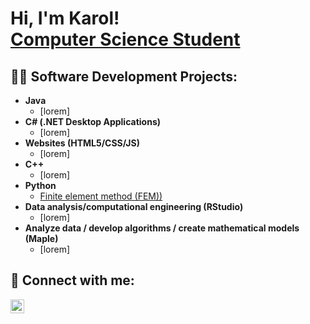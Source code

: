 <h1>Hi, I'm Karol! <br/><a href="[https://github.com/joshmadakor1](https://github.com/karolklimonczykk)">Computer Science Student</a></h1>

<h2>👨‍💻 Software Development Projects:</h2>

- <b>Java</b>
  - [lorem]
- <b>C# (.NET Desktop Applications)</b>
  - [lorem]
- <b>Websites (HTML5/CSS/JS)</b>
  - [lorem]
- <b>C++</b>
  - [lorem]
- <b>Python</b>
  - [Finite element method (FEM))](https://www.kk.com)
- <b>Data analysis/computational engineering (RStudio)</b>
  - [lorem]
- <b>Analyze data / develop algorithms / create mathematical models (Maple)</b>
  - [lorem]

<h2> 🤳 Connect with me:</h2>

[<img align="left" alt="KarolKlimonczyk | Email" width="22px" src="[https://cdn.jsdelivr.net/npm/simple-icons@v3/icons/email.svg](https://cdn.jsdelivr.net/npm/@internetarchive/icon-email@1.3.4/email.svg)https://cdn.jsdelivr.net/npm/@internetarchive/icon-email@1.3.4/email.svg](https://cdn.jsdelivr.net/npm/simple-icons@3.13.0/icons/microsoftoutlook.svg)https://cdn.jsdelivr.net/npm/simple-icons@3.13.0/icons/microsoftoutlook.svg" />][email]


[email]: mailto:karol.klimonczyk@gmail.com


